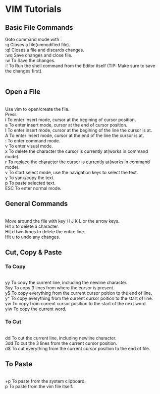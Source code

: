 # VIM Tutorials

## Basic File Commands

Goto command mode with :<br/>
:q	Closes a file(unmodified file).<br/>
:q!	Closes a file and discards changes.<br/>
:wq	Save changes and close file.<br/>
:w	To Save the changes.<br/>
:!<cmd>	To Run the shell command from the Editor itself (TIP: Make sure to save the changes first).<br/>
<br/>

## Open a File
<br/>
Use vim <filename.extension> to open/create the file.<br/>
Press<br/>
i	To enter insert mode, cursor at the begining of cursor position.<br/>
a	To enter insert mode, cursor at the end of cursor position.<br/>
I	To enter insert mode, cursor at the begining of the line the cursor is at.<br/>
A	To enter insert mode, cursor at the end of the line the cursor is at.<br/>
:	To enter command mode.<br/>
v	To enter visual mode.<br/>
x   To delete the character the cursor is currently at(works in command mode).<br/>
r   To replace the character the cursor is currently at(works in command mode).<br/>
v   To start select mode, use the navigation keys to select the text.<br/>
y   To yank/copy the text.<br/>
p   To paste selected text.<br/>
ESC	To enter normal mode.<br/>

## General Commands
<br/>
Move around the file with key H J K L or the arrow keys.<br/>
Hit x to delete a character.<br/>
Hit d two times to delete the entire line.<br/>
Hit u to undo any changes.<br/>

## Cut, Copy & Paste

### To Copy
<br/>
yy	To copy the current line, including the newline character.<br/>
3yy	To copy 3 lines from where the cursor is present.<br/>
y$	To copy everything from the current cursor poition to the end of line.<br/>
y^	To copy everything from the current cursor poition to the start of line.<br/>
yw	To copy from current cursor position to the start of the next word.<br/>
yiw	To copy the current word.<br/>

### To Cut
<br/>
dd	To cut the current line, including newline character.<br/>
3dd	To cut the 3 lines from the current cursor position.<br/>
d$	To cut everything from the current cursor position to the end of file.<br/>

## To Paste
<br/>
+p	To paste from the system clipboard.<br/>
p	To paste from the vim file itself.<br/>
